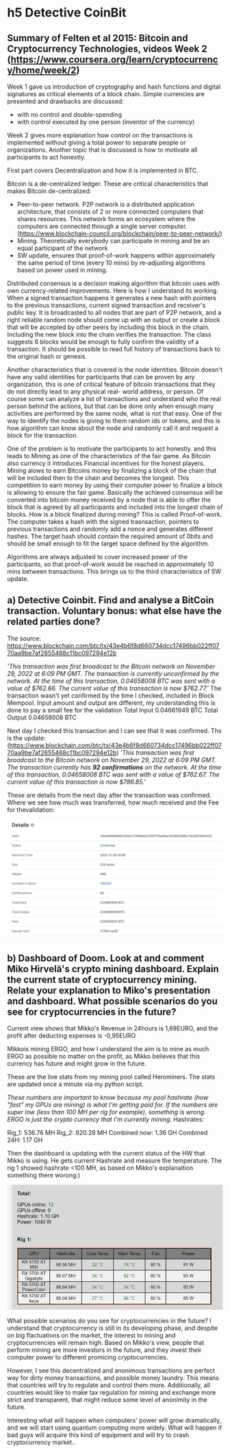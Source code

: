# h5 Detective CoinBit

## Summary of Felten et al 2015: Bitcoin and Cryptocurrency Technologies, videos Week 2 (https://www.coursera.org/learn/cryptocurrency/home/week/2)

Week 1 gave us introduction of cryptography and hash functions and digital signatures as critical elements of a block chain. Simple currencies are presented and drawbacks are discussed:
- with no control and double-spending 
- with control executed by one person (inventor of the currency) 

Week 2 gives more explanation how control on the transactions is implemented without giving a total power to separate people or organizations. Another topic that is discussed is how to motivate all participants to act honestly.

First part covers Decentralization and how it is implemented in BTC.

Bitcoin is a de-centralized ledger. These are critical characteristics that makes Bitcoin de-centralized:

- Peer-to-peer network. P2P network is a distributed application architecture, that consists of 2 or more connected computers that shares resources. This network forms an ecosystem where the computers are connected through a single server computer. (https://www.blockchain-council.org/blockchain/peer-to-peer-network/)
- Mining. Theoretically everybody can participate in mining and be an equal participant of the network
- SW update, ensures that proof-of-work happens within approximately the same period of time (every 10 mins) by re-adjusting algorithms based on power used in mining.

Distributed consensus is a decision making algorithm that bitcoin uses with own currency-related improvements. 
Here is how I understand its working. When a signed transaction happens it generates a new hash with pointers to the previous transactions, current signed transaction and receiver's public key. It is broadcasted to all nodes that are part of P2P network, and a right reliable random node should come up with an output or create a block that will be accepted by other peers by including this block in the chain. Including the new block into the chain verifies the transaction. The class suggests 6 blocks would be enough to fully confirm the validity of a transaction. It should be possible to read full history of transactions back to the original hash or genesis.

Another characteristics that is covered is the node identities. Bitcoin doesn't have any valid identities for participants that can be proven by any organization, this is one of critical feature of bitcoin transactions that they do not directly lead to any physical real- world address, or person. Of course some can analyze a list of transactions and understand who the real person behind the actions, but that can be done only when enough many activities are performed by the same node, what is not that easy. One of the way to identify the nodes is giving to them random ids or tokens, and this is how algorithm can know about the node and randomly call it and request a block for the transaction.

One of the problem is to motivate the participants to act honestly. and this leads to Mining as one of the characteristics of the fair game.
As Bitcoin also currency it introduces Financial incentives for the honest players.
Mining alows to earn Bitcoins money by finalizing a block of the chain that will be included then to the chain and becomes the longest.
This competition to earn money by using their computer power to finalize a block is allowing to ensure the fair game. Basically the achieved consensus will be converted into bitcoin money received by a node that is able to offer the block that is agreed by all participants and included into the longest chain of blocks.
How is a block finalized during mining? This is called Proof-of-work. The computer takes a hash with the signed trasnsaction, pointers to previous transactions and randomly add a nonce and generates different hashes. The target hash should contain the required amount of 0bits and should be small enough to fit the target space defined by the algorithm.

Algorithms are always adjusted to cover increased power of the participants, so that proof-of-work would be reached in approximately 10 mins between transactions. This brings us to the third characteristics of SW update.

## a) Detective Coinbit. Find and analyse a BitCoin transaction. Voluntary bonus: what else have the related parties done?

The source: https://www.blockchain.com/btc/tx/43e4b6f8d660734dcc17496bb022ff0770aa9be7af2655468c11bc097294e12b

*'This transaction was first broadcast to the Bitcoin network on November 29, 2022 at 6:09 PM GMT.  The transaction is currently unconfirmed by the network.  At the time of this transaction, 0.04658008 BTC was sent with a value of $762.66. The current value of this transaction is now $762.77.'*
The transaction wasn't yet confirmed by the time I checked, included in Block Mempool.
Input amount and output are different, my understanding this is done to pay a small fee for the validation
Total Input 0.04661949 BTC
Total Output 0.04658008 BTC

Next day I checked this transaction and I can see that it was confirmed. Ths is the update: (https://www.blockchain.com/btc/tx/43e4b6f8d660734dcc17496bb022ff0770aa9be7af2655468c11bc097294e12b)
*'This transaction was first broadcast to the Bitcoin network on November 29, 2022 at 6:09 PM GMT.  The transaction currently has **92 confirmations** on the network.  At the time of this transaction, 0.04658008 BTC was sent with a value of $762.67. The current value of this transaction is now $786.85.'*

These are details from the next day after the transaction was confirmed. Where we see how much was transferred, how much received and the Fee for thevalidation:

![BTC](BTC_transaction.png)

## b) Dashboard of Doom. Look at and comment Miko Hirvelä's crypto mining dashboard. Explain the current state of cryptocurrency mining. Relate your explanation to Miko's presentation and dashboard. What possible scenarios do you see for cryptocurrencies in the future?

Current view shows that Mikko's Revenue in 24hours is 1,69EURO, and the profit after deducting expenses is -0,95EURO

Mikkois mining ERGO, and how I understand the aim is to mine as much ERGO as possible no matter on the profit, as Mikko believes that this currency has future and might grow in the future.

These are the live stats from my mining pool called Herominers. The stats are updated once a minute via my python script.

*These numbers are important to know because my pool hashrate (how "fast" my GPUs are mining) is what I'm getting paid for. If the numbers are super low (less than 100 MH per rig for example), something is wrong. ERGO is just the crypto currency that I'm currently mining.*
Hashrates:

Rig_1: 536.76 MH
Rig_2: 820.28 MH
Combined now: 1.36 GH
Combined 24H: 1.17 GH

Then the dashboard is updating with the current status of the HW that Mikko is using. He gets current Hashrate and measure the temperature. The rig 1 showed hashrate <100 MH, as based on Mikko's explanaition something there worong:)

![image](Mikko_dashboard.png)

What possible scenarios do you see for cryptocurrencies in the future? I understand that cryptocurrency is still in its developing phase, and despite on big flactuations on the market, the interest to mining and cryptocurrencies will remain high. Based on Mikko's view, people that perform mining are more investors in the future, and they invest their computer power to different promicing cryptocurrencies.

However, I see this decentralized and anonimous transactions are perfect way for dirty money transactions, and possible money laundry. This means that countries will try to regulate and control them more. Additionally, all countries would like to make tax regulation for mining and exchange more strict and transparent, that might reduce some level of anonimity in the future. 

Interesting what will happen when computers' power will grow dramatically, and we will start using quantum computing more widely. What will happen if bad guys will acquire this kind of equipment and will try to crash cryptocurrency market..
